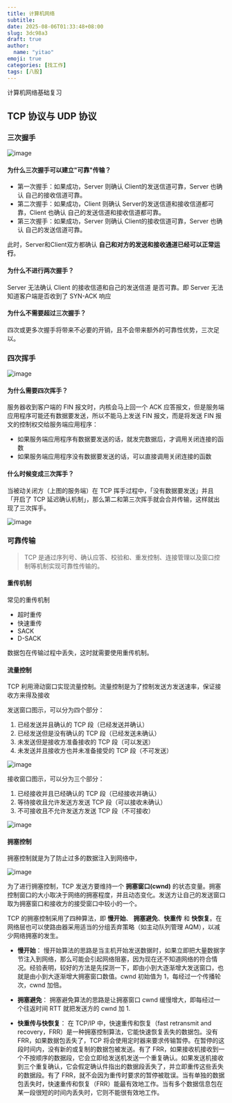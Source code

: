 ```yaml
---
title: 计算机网络
subtitle:
date: 2025-08-06T01:33:48+08:00
slug: 3dc98a3
draft: true
author:
  name: "yitao"
emoji: true
categories: [找工作]
tags: [八股]
---
```


计算机网络基础复习

<!--more-->


## TCP 协议与 UDP 协议

### 三次握手

![image](https://cdn.ipfsscan.io/weibo/large/005wRZF3ly1i43iiass4qj30i80citam.jpg)


#### 为什么三次握手可以建立"可靠"传输？

- 第一次握手：如果成功，Server 则确认 Client的发送信道可靠，Server 也确认 自己的接收信道可靠。
- 第二次握手：如果成功，Client 则确认 Server的发送信道和接收信道都可靠，Client 也确认 自己的发送信道和接收信道都可靠。
- 第三次握手：如果成功，Server 则确认 Client的接收信道可靠，Server 也确认 自己的发送信道可靠。

此时，Server和Client双方都确认 **自己和对方的发送和接收通道已经可以正常运行**。

#### 为什么不进行两次握手？

Server 无法确认 Client 的接收信道和自己的发送信道 是否可靠。即 Server 无法知道客户端是否收到了 SYN-ACK 响应

#### 为什么不需要超过三次握手？

四次或更多次握手将带来不必要的开销，且不会带来额外的可靠性优势，三次足以。

### 四次挥手

![image](https://cdn.ipfsscan.io/weibo/large/005wRZF3ly1i44gmf7f22j30u00lotef.jpg)

#### 为什么需要四次挥手？

服务器收到客户端的 FIN 报文时，内核会马上回一个 ACK 应答报文，但是服务端应用程序可能还有数据要发送，所以不能马上发送 FIN 报文，而是将发送 FIN 报文的控制权交给服务端应用程序：

- 如果服务端应用程序有数据要发送的话，就发完数据后，才调用关闭连接的函数
- 如果服务端应用程序没有数据要发送的话，可以直接调用关闭连接的函数

#### 什么时候变成三次挥手？

当被动关闭方（上图的服务端）在 TCP 挥手过程中，「没有数据要发送」并且「开启了 TCP 延迟确认机制」，那么第二和第三次挥手就会合并传输，这样就出现了三次挥手。

![image](https://cdn.ipfsscan.io/weibo/large/005wRZF3ly1i44gr8g6ypj30k8096wf7.jpg)



### 可靠传输

> TCP 是通过序列号、确认应答、校验和、重发控制、连接管理以及窗口控制等机制实现可靠性传输的。

#### 重传机制

常见的重传机制

- 超时重传
- 快速重传
- SACK
- D-SACK

数据包在传输过程中丢失，这时就需要使用重传机制。

#### 流量控制

TCP 利用滑动窗口实现流量控制。流量控制是为了控制发送方发送速率，保证接收方来得及接收

发送窗口图示，可以分为四个部分：

1. 已经发送并且确认的 TCP 段（已经发送并确认）
2. 已经发送但是没有确认的 TCP 段（已经发送未确认）
3. 未发送但是接收方准备接收的 TCP 段（可以发送）
4. 未发送并且接收方也并未准备接受的 TCP 段（不可发送）

![image](https://cdn.ipfsscan.io/weibo/large/005wRZF3ly1i44hfdrfrtj30rl0gy0vz.jpg)

接收窗口图示，可以分为三个部分：

1. 已经接收并且已经确认的 TCP 段（已经接收并确认）
2. 等待接收且允许发送方发送 TCP 段（可以接收未确认）
3. 不可接收且不允许发送方发送 TCP 段（不可接收）

![image](https://cdn.ipfsscan.io/weibo/large/005wRZF3ly1i44hg5ul63j30rb0gbacv.jpg)

#### 拥塞控制

拥塞控制就是为了防止过多的数据注入到网络中，

![image](https://cdn.ipfsscan.io/weibo/large/005wRZF3ly1i44hivfj5nj30u00algoq.jpg)

为了进行拥塞控制，TCP 发送方要维持一个 **拥塞窗口(cwnd)** 的状态变量。拥塞控制窗口的大小取决于网络的拥塞程度，并且动态变化。发送方让自己的发送窗口取为拥塞窗口和接收方的接受窗口中较小的一个。

TCP 的拥塞控制采用了四种算法，即 **慢开始**、 **拥塞避免**、**快重传** 和 **快恢复**。在网络层也可以使路由器采用适当的分组丢弃策略（如主动队列管理 AQM），以减少网络拥塞的发生。

- **慢开始**： 慢开始算法的思路是当主机开始发送数据时，如果立即把大量数据字节注入到网络，那么可能会引起网络阻塞，因为现在还不知道网络的符合情况。经验表明，较好的方法是先探测一下，即由小到大逐渐增大发送窗口，也就是由小到大逐渐增大拥塞窗口数值。cwnd 初始值为 1，每经过一个传播轮次，cwnd 加倍。

- **拥塞避免**： 拥塞避免算法的思路是让拥塞窗口 cwnd 缓慢增大，即每经过一个往返时间 RTT 就把发送方的 cwnd 加 1.

- **快重传与快恢复**： 在 TCP/IP 中，快速重传和恢复（fast retransmit and recovery，FRR）是一种拥塞控制算法，它能快速恢复丢失的数据包。没有 FRR，如果数据包丢失了，TCP 将会使用定时器来要求传输暂停。在暂停的这段时间内，没有新的或复制的数据包被发送。有了 FRR，如果接收机接收到一个不按顺序的数据段，它会立即给发送机发送一个重复确认。如果发送机接收到三个重复确认，它会假定确认件指出的数据段丢失了，并立即重传这些丢失的数据段。有了 FRR，就不会因为重传时要求的暂停被耽误。当有单独的数据包丢失时，快速重传和恢复（FRR）能最有效地工作。当有多个数据信息包在某一段很短的时间内丢失时，它则不能很有效地工作。
